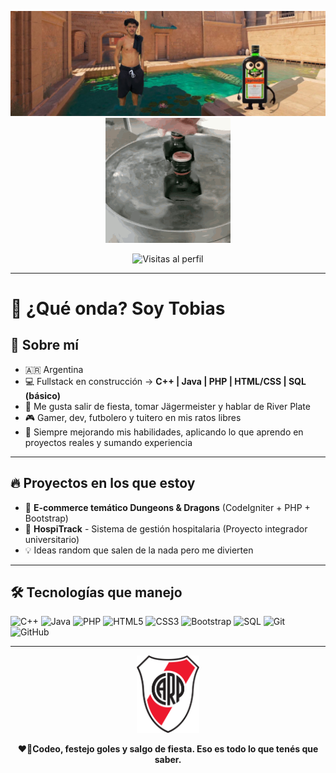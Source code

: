 <p align="center">
  <img src="banner.png" alt="@33Tobias Banner" width="600"/>
  <img src="jager.gif" alt="Jagermeister Time" width="200"/>
</p>

<p align="center">
  <img src="https://komarev.com/ghpvc/?username=33Tobias&color=red" alt="Visitas al perfil"/>
</p>


---

# 👋 ¿Qué onda? Soy Tobias 

## 🚀 Sobre mí

- 🇦🇷 Argentina
- 💻 Fullstack en construcción → **C++ | Java | PHP | HTML/CSS | SQL (básico)**
- 🎉 Me gusta salir de fiesta, tomar Jägermeister y hablar de River Plate
- 🎮 Gamer, dev, futbolero y tuitero en mis ratos libres
- 🧠 Siempre mejorando mis habilidades, aplicando lo que aprendo en proyectos reales y sumando experiencia

---

## 🔥 Proyectos en los que estoy

- 🛒 **E-commerce temático Dungeons & Dragons** (CodeIgniter + PHP + Bootstrap)
- 🏥 **HospiTrack** - Sistema de gestión hospitalaria (Proyecto integrador universitario)
- 💡 Ideas random que salen de la nada pero me divierten

---

## 🛠️ Tecnologías que manejo

![C++](https://img.shields.io/badge/C++-00599C?style=for-the-badge&logo=cplusplus&logoColor=white)
![Java](https://img.shields.io/badge/Java-ED8B00?style=for-the-badge&logo=java&logoColor=white)
![PHP](https://img.shields.io/badge/PHP-777BB4?style=for-the-badge&logo=php&logoColor=white)
![HTML5](https://img.shields.io/badge/HTML5-E34F26?style=for-the-badge&logo=html5&logoColor=white)
![CSS3](https://img.shields.io/badge/CSS3-1572B6?style=for-the-badge&logo=css3&logoColor=white)
![Bootstrap](https://img.shields.io/badge/Bootstrap-563D7C?style=for-the-badge&logo=bootstrap&logoColor=white)
![SQL](https://img.shields.io/badge/SQL-4479A1?style=for-the-badge&logo=mysql&logoColor=white)
![Git](https://img.shields.io/badge/Git-F05032?style=for-the-badge&logo=git&logoColor=white)
![GitHub](https://img.shields.io/badge/GitHub-181717?style=for-the-badge&logo=github&logoColor=white)

---

<p align="center">
  <img src="river.png" alt="Escudo de River Plate" width="100"/>
</p>

<p align="center"><b>❤️🐔Codeo, festejo goles y salgo de fiesta. Eso es todo lo que tenés que saber.</b></p>


<!---
33Tobias/33Tobias es un repo especial porque su README.md se muestra en tu perfil.
--->

